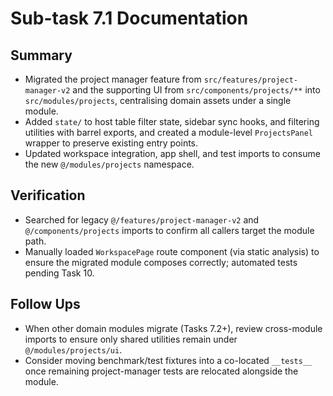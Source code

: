 # Sub-task 7.1 Documentation

## Summary
- Migrated the project manager feature from `src/features/project-manager-v2` and the supporting UI from `src/components/projects/**` into `src/modules/projects`, centralising domain assets under a single module.
- Added `state/` to host table filter state, sidebar sync hooks, and filtering utilities with barrel exports, and created a module-level `ProjectsPanel` wrapper to preserve existing entry points.
- Updated workspace integration, app shell, and test imports to consume the new `@/modules/projects` namespace.

## Verification
- Searched for legacy `@/features/project-manager-v2` and `@/components/projects` imports to confirm all callers target the module path.
- Manually loaded `WorkspacePage` route component (via static analysis) to ensure the migrated module composes correctly; automated tests pending Task 10.

## Follow Ups
- When other domain modules migrate (Tasks 7.2+), review cross-module imports to ensure only shared utilities remain under `@/modules/projects/ui`.
- Consider moving benchmark/test fixtures into a co-located `__tests__` once remaining project-manager tests are relocated alongside the module.
